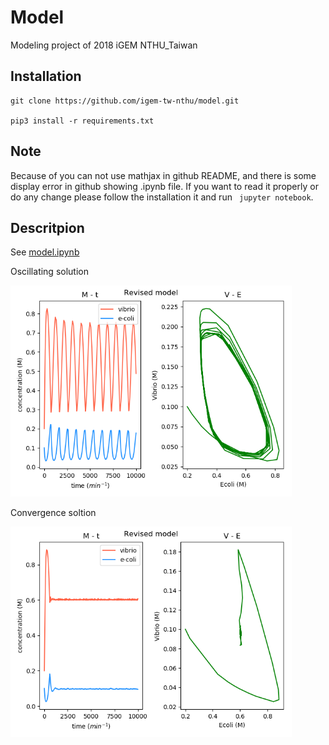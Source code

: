 # Model
Modeling project of 2018 iGEM NTHU_Taiwan

## Installation
```
git clone https://github.com/igem-tw-nthu/model.git

pip3 install -r requirements.txt
```

## Note
Because of you can not use mathjax in github README, and there is some display error in github showing .ipynb file. If you want to read it properly or do any change please follow the installation it and run ``` jupyter notebook```.


## Descritpion
See [model.ipynb](model.ipynb)


Oscillating solution

<img src="oscillating.png" width="450px" >

Convergence soltion

<img src="converge.png" width="450px">
